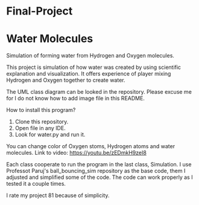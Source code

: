 # Final-Project

# Water Molecules
Simulation of forming water from Hydrogen and Oxygen molecules.

This project is simulation of how water was created by using scientific explanation and visualization.
It offers experience of player mixing Hydrogen and Oxygen together to create water.

The UML class diagram can be looked in the repository. Please excuse me for I do not know how to add image file in this README.

How to install this program?
1. Clone this repository.
2. Open file in any IDE.
3. Look for water.py and run it.

You can change color of Oxygen stoms, Hydrogen atoms and water molecules.
Link to video: https://youtu.be/zEDmkH9zeI8

Each class cooperate to run the program in the last class, Simulation.
I use Professot Paruj's ball_bouncing_sim repository as the base code, them I adjusted and simplified some of the code.
The code can work properly as I tested it a couple times.

I rate my project 81 because of simplicity.
